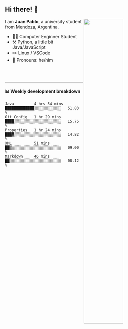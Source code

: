 ## Hi there! :wave:

[<img align="right" width="50%" src="https://github-readme-stats.vercel.app/api?username=juampi20&theme=dark&show_icons=true">](https://metrics.lecoq.io/juampi20?template=classic)

I am **Juan Pablo**, a university student from Mendoza, Argentina.

-   :man_student: Computer Enginner Student
-   :hammer_and_pick: Python, a little bit Java/JavaScript
-   :pencil2: Linux / VSCode
-   :man: Pronouns: he/him

<br/><br/>

---

#### :bar_chart: Weekly development breakdown

<!--START_SECTION:waka-->
```text
Java         4 hrs 54 mins   █████████████░░░░░░░░░░░░   51.83 % 
Git Config   1 hr 29 mins    ████░░░░░░░░░░░░░░░░░░░░░   15.75 % 
Properties   1 hr 24 mins    ███▓░░░░░░░░░░░░░░░░░░░░░   14.82 % 
XML          51 mins         ██▒░░░░░░░░░░░░░░░░░░░░░░   09.00 % 
Markdown     46 mins         ██░░░░░░░░░░░░░░░░░░░░░░░   08.12 % 
```
<!--END_SECTION:waka-->
